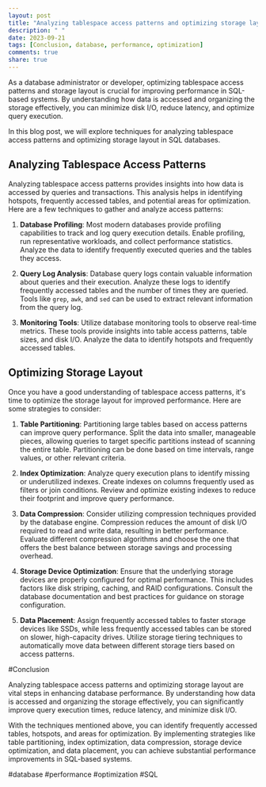 ```yaml
---
layout: post
title: "Analyzing tablespace access patterns and optimizing storage layout in SQL"
description: " "
date: 2023-09-21
tags: [Conclusion, database, performance, optimization]
comments: true
share: true
---
```


As a database administrator or developer, optimizing tablespace access patterns and storage layout is crucial for improving performance in SQL-based systems. By understanding how data is accessed and organizing the storage effectively, you can minimize disk I/O, reduce latency, and optimize query execution.

In this blog post, we will explore techniques for analyzing tablespace access patterns and optimizing storage layout in SQL databases.

## Analyzing Tablespace Access Patterns

Analyzing tablespace access patterns provides insights into how data is accessed by queries and transactions. This analysis helps in identifying hotspots, frequently accessed tables, and potential areas for optimization. Here are a few techniques to gather and analyze access patterns:

1. **Database Profiling**: Most modern databases provide profiling capabilities to track and log query execution details. Enable profiling, run representative workloads, and collect performance statistics. Analyze the data to identify frequently executed queries and the tables they access.

2. **Query Log Analysis**: Database query logs contain valuable information about queries and their execution. Analyze these logs to identify frequently accessed tables and the number of times they are queried. Tools like `grep`, `awk`, and `sed` can be used to extract relevant information from the query log.

3. **Monitoring Tools**: Utilize database monitoring tools to observe real-time metrics. These tools provide insights into table access patterns, table sizes, and disk I/O. Analyze the data to identify hotspots and frequently accessed tables.

## Optimizing Storage Layout

Once you have a good understanding of tablespace access patterns, it's time to optimize the storage layout for improved performance. Here are some strategies to consider:

1. **Table Partitioning**: Partitioning large tables based on access patterns can improve query performance. Split the data into smaller, manageable pieces, allowing queries to target specific partitions instead of scanning the entire table. Partitioning can be done based on time intervals, range values, or other relevant criteria.

2. **Index Optimization**: Analyze query execution plans to identify missing or underutilized indexes. Create indexes on columns frequently used as filters or join conditions. Review and optimize existing indexes to reduce their footprint and improve query performance.

3. **Data Compression**: Consider utilizing compression techniques provided by the database engine. Compression reduces the amount of disk I/O required to read and write data, resulting in better performance. Evaluate different compression algorithms and choose the one that offers the best balance between storage savings and processing overhead.

4. **Storage Device Optimization**: Ensure that the underlying storage devices are properly configured for optimal performance. This includes factors like disk striping, caching, and RAID configurations. Consult the database documentation and best practices for guidance on storage configuration.

5. **Data Placement**: Assign frequently accessed tables to faster storage devices like SSDs, while less frequently accessed tables can be stored on slower, high-capacity drives. Utilize storage tiering techniques to automatically move data between different storage tiers based on access patterns.

#Conclusion

Analyzing tablespace access patterns and optimizing storage layout are vital steps in enhancing database performance. By understanding how data is accessed and organizing the storage effectively, you can significantly improve query execution times, reduce latency, and minimize disk I/O.

With the techniques mentioned above, you can identify frequently accessed tables, hotspots, and areas for optimization. By implementing strategies like table partitioning, index optimization, data compression, storage device optimization, and data placement, you can achieve substantial performance improvements in SQL-based systems.

#database #performance #optimization #SQL